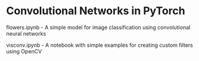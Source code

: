 # Convolutional Networks in PyTorch

flowers.ipynb - A simple model for image classification using convolutional neural networks

visconv.ipynb - A notebook with simple examples for creating custom filters using OpenCV
